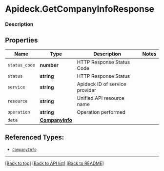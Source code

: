 # Apideck.GetCompanyInfoResponse

### Description

## Properties
Name | Type | Description | Notes
------------ | ------------- | ------------- | -------------
`status_code` | **number** | HTTP Response Status Code | 
`status` | **string** | HTTP Response Status | 
`service` | **string** | Apideck ID of service provider | 
`resource` | **string** | Unified API resource name | 
`operation` | **string** | Operation performed | 
`data` | [**CompanyInfo**](CompanyInfo.md) |  | 





## Referenced Types:





* [`CompanyInfo`](CompanyInfo.md)

---

[[Back to top]](#) [[Back to API list]](../../../../README.md#documentation-for-api-endpoints) [[Back to README]](../../../../README.md)


